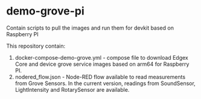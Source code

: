 # demo-grove-pi
Contain scripts to pull the images and run them for devkit based on Raspberry PI

This repository contain:
1. docker-compose-demo-grove.yml - compose file to download Edgex Core and device grove service images based on arm64 for Raspberry PI.
2. nodered_flow.json - Node-RED flow available to read measurements from Grove Sensors.
   In the current version, readings from SoundSensor, LightIntensity and RotarySensor are available.

